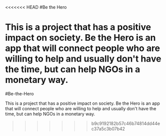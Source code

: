 <<<<<<< HEAD
#Be the Hero

This is a project that has a positive impact on society. Be the Hero is an app that will connect people who are willing to help and usually don't have the time, but can help NGOs in a monetary way.
=======
#Be-the-Hero

This is a project that has a positive impact on society. Be the Hero is an app that will connect people who are willing to help and usually don't have the time, but can help NGOs in a monetary way.
>>>>>>> b9c9192182b57c46b74814dd44ec37a5c3b07b42
